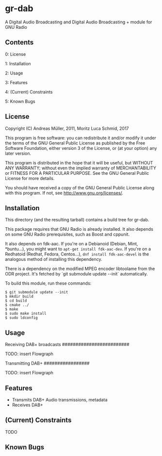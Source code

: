 gr-dab
======

A Digital Audio Broadcasting and Digital Audio Broadcasting + module for GNU Radio 

Contents
--------

0: License

1: Installation

2: Usage

3: Features

4: (Current) Constraints

5: Known Bugs

License
-------
Copyright (C) Andreas Müller, 2011, Moritz Luca Schmid, 2017

This program is free software: you can redistribute it and/or modify
it under the terms of the GNU General Public License as published by
the Free Software Foundation, either version 3 of the License, or
(at your option) any later version.

This program is distributed in the hope that it will be useful,
but WITHOUT ANY WARRANTY; without even the implied warranty of
MERCHANTABILITY or FITNESS FOR A PARTICULAR PURPOSE.  See the
GNU General Public License for more details.

You should have received a copy of the GNU General Public License
along with this program.  If not, see <http://www.gnu.org/licenses/>.


Installation
------------

This directory (and the resulting tarball) contains a build tree for
gr-dab.

This package requires that GNU Radio is already installed.  It
also depends on some GNU Radio prerequisites, such as Boost and
cppunit.

It also depends on fdk-aac. If you're on a Debianoid (Debian, Mint, *buntu…),
you might want to `apt-get install fdk-aac-dev`.  If you're on a Redhatoid
(Redhat, Fedora, Centos…), `dnf install fdk-aac-devel` is the analogous method
of installing this dependency.

There is a dependency on the modified MPEG encoder libtoolame from the ODR
project. It's fetched by ´git submodule update --init´ automatically.

To build this module, run these commands:

    $ git submodule update --init
    $ mkdir build
    $ cd build
    $ cmake ../
    $ make
    $ sudo make install
    $ sudo ldconfig
 


Usage
-----

Receiving DAB+ broadcasts
#########################

TODO: insert Flowgraph 

Transmitting DAB+
#################

TODO: insert Flowgraph 

Features
--------

* Transmits DAB+ Audio transmissions, metadata
* Receives DAB+

(Current) Constraints
---------------------

TODO

Known Bugs
----------

